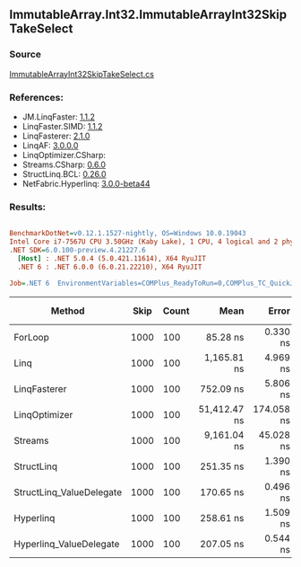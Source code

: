 ﻿## ImmutableArray.Int32.ImmutableArrayInt32SkipTakeSelect

### Source
[ImmutableArrayInt32SkipTakeSelect.cs](../LinqBenchmarks/ImmutableArray/Int32/ImmutableArrayInt32SkipTakeSelect.cs)

### References:
- JM.LinqFaster: [1.1.2](https://www.nuget.org/packages/JM.LinqFaster/1.1.2)
- LinqFaster.SIMD: [1.1.2](https://www.nuget.org/packages/LinqFaster.SIMD/1.0.3)
- LinqFasterer: [2.1.0](https://www.nuget.org/packages/LinqFasterer/2.1.0)
- LinqAF: [3.0.0.0](https://www.nuget.org/packages/LinqAF/3.0.0.0)
- LinqOptimizer.CSharp: [](https://www.nuget.org/packages/LinqOptimizer.CSharp/)
- Streams.CSharp: [0.6.0](https://www.nuget.org/packages/Streams.CSharp/0.6.0)
- StructLinq.BCL: [0.26.0](https://www.nuget.org/packages/StructLinq/0.26.0)
- NetFabric.Hyperlinq: [3.0.0-beta44](https://www.nuget.org/packages/NetFabric.Hyperlinq/3.0.0-beta44)

### Results:
``` ini

BenchmarkDotNet=v0.12.1.1527-nightly, OS=Windows 10.0.19043
Intel Core i7-7567U CPU 3.50GHz (Kaby Lake), 1 CPU, 4 logical and 2 physical cores
.NET SDK=6.0.100-preview.4.21227.6
  [Host] : .NET 5.0.4 (5.0.421.11614), X64 RyuJIT
  .NET 6 : .NET 6.0.0 (6.0.21.22210), X64 RyuJIT

Job=.NET 6  EnvironmentVariables=COMPlus_ReadyToRun=0,COMPlus_TC_QuickJitForLoops=1,COMPlus_TieredPGO=1  Runtime=.NET 6.0  

```
|                   Method | Skip | Count |         Mean |      Error |     StdDev |  Ratio | RatioSD |   Gen 0 | Gen 1 | Gen 2 | Allocated |
|------------------------- |----- |------ |-------------:|-----------:|-----------:|-------:|--------:|--------:|------:|------:|----------:|
|                  ForLoop | 1000 |   100 |     85.28 ns |   0.330 ns |   0.276 ns |   1.00 |    0.00 |       - |     - |     - |         - |
|                     Linq | 1000 |   100 |  1,165.81 ns |   4.969 ns |   4.648 ns |  13.69 |    0.03 |  0.0839 |     - |     - |     176 B |
|             LinqFasterer | 1000 |   100 |    752.09 ns |   5.806 ns |   5.431 ns |   8.82 |    0.08 |  2.5444 |     - |     - |   5,328 B |
|            LinqOptimizer | 1000 |   100 | 51,412.47 ns | 174.058 ns | 145.346 ns | 602.85 |    2.29 | 15.6250 |     - |     - |  32,723 B |
|                  Streams | 1000 |   100 |  9,161.04 ns |  45.028 ns |  37.601 ns | 107.42 |    0.53 |  0.4425 |     - |     - |     936 B |
|               StructLinq | 1000 |   100 |    251.35 ns |   1.390 ns |   1.085 ns |   2.95 |    0.01 |  0.0458 |     - |     - |      96 B |
| StructLinq_ValueDelegate | 1000 |   100 |    170.65 ns |   0.496 ns |   0.387 ns |   2.00 |    0.01 |       - |     - |     - |         - |
|                Hyperlinq | 1000 |   100 |    258.61 ns |   1.509 ns |   1.412 ns |   3.03 |    0.02 |       - |     - |     - |         - |
|  Hyperlinq_ValueDelegate | 1000 |   100 |    207.05 ns |   0.544 ns |   0.455 ns |   2.43 |    0.01 |       - |     - |     - |         - |
